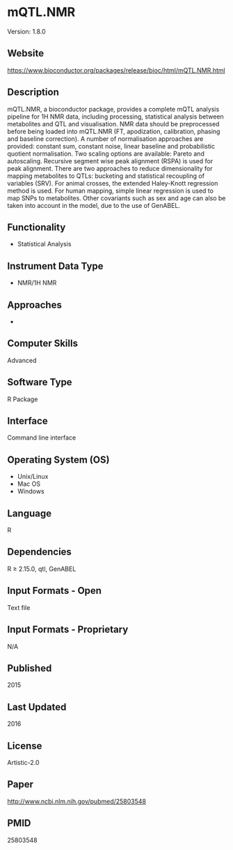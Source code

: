 # mQTL.NMR
Version: 1.8.0

## Website
https://www.bioconductor.org/packages/release/bioc/html/mQTL.NMR.html

## Description
mQTL.NMR, a bioconductor package, provides a complete mQTL analysis pipeline for 1H NMR data, including processing, statistical analysis between metabolites and QTL and visualisation. NMR data should be preprocessed before being loaded into mQTL.NMR (FT, apodization, calibration, phasing and baseline correction). A number of normalisation approaches are provided: constant sum, constant noise, linear baseline and probabilistic quotient normalisation. Two scaling options are available: Pareto and autoscaling. Recursive segment wise peak alignment (RSPA) is used for peak alignment. There are two approaches to reduce dimensionality for mapping metabolites to QTLs: bucketing and statistical recoupling of variables (SRV). For animal crosses, the extended Haley-Knott regression method is used. For human mapping, simple linear regression is used to map SNPs to metabolites. Other covariants such as sex and age can also be taken into account in the model, due to the use of GenABEL.

## Functionality
- Statistical Analysis

## Instrument Data Type
- NMR/1H NMR

## Approaches
-

## Computer Skills
Advanced

## Software Type
R Package

## Interface
Command line interface

## Operating System (OS)
- Unix/Linux
- Mac OS
- Windows

## Language
R

## Dependencies
R ≥ 2.15.0, qtl, GenABEL

## Input Formats - Open
Text file

## Input Formats - Proprietary
N/A

## Published
2015

## Last Updated
2016

## License
Artistic-2.0

## Paper
http://www.ncbi.nlm.nih.gov/pubmed/25803548

## PMID
25803548
